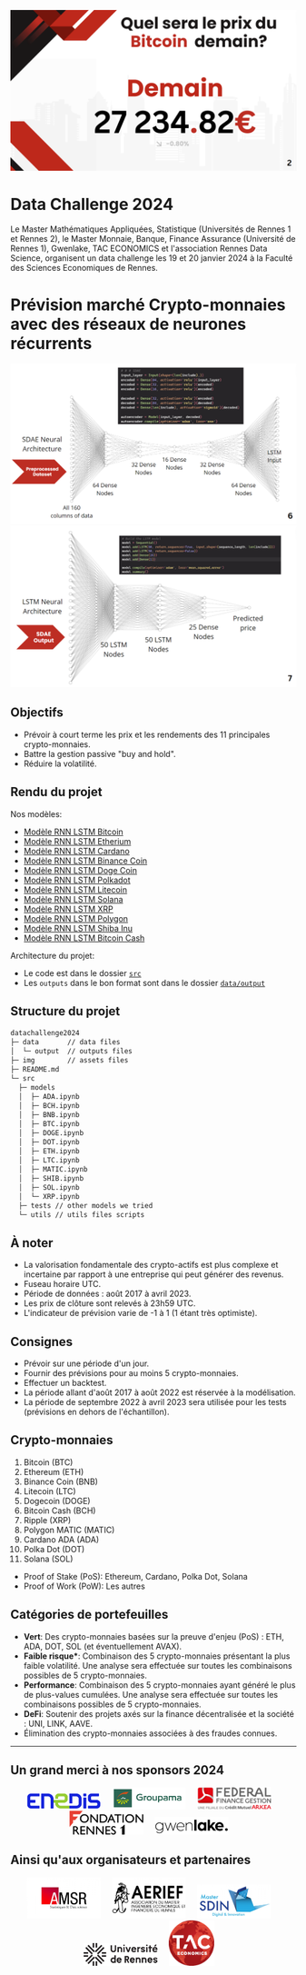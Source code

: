 ![banner](img/banner.png)

# Data Challenge 2024

Le Master Mathématiques Appliquées, Statistique (Universités de Rennes 1 et Rennes 2), le Master Monnaie, Banque, Finance Assurance (Université de Rennes 1), Gwenlake, TAC ECONOMICS et l'association Rennes Data Science, organisent un data challenge les 19 et 20 janvier 2024 à la Faculté des Sciences Economiques de Rennes.

# Prévision marché Crypto-monnaies avec des réseaux de neurones récurrents

![SDAE](img/SDAE.png)
![LSTM](img/LSTM.png)

## Objectifs

- Prévoir à court terme les prix et les rendements des 11 principales crypto-monnaies.
- Battre la gestion passive "buy and hold".
- Réduire la volatilité.

## Rendu du projet

Nos modèles:

- [Modèle RNN LSTM Bitcoin](src/models/BTC.ipynb)
- [Modèle RNN LSTM Etherium](src/models/ETH.ipynb)
- [Modèle RNN LSTM Cardano](src/models/ADA.ipynb)
- [Modèle RNN LSTM Binance Coin](src/models/BNB.ipynb)
- [Modèle RNN LSTM Doge Coin](src/models/DOGE.ipynb)
- [Modèle RNN LSTM Polkadot](src/models/DOT.ipynb)
- [Modèle RNN LSTM Litecoin](src/models/LTC.ipynb)
- [Modèle RNN LSTM Solana](src/models/SOL.ipynb)
- [Modèle RNN LSTM XRP](src/models/XRP.ipynb)
- [Modèle RNN LSTM Polygon](src/models/MATIC.ipynb)
- [Modèle RNN LSTM Shiba Inu](src/models/SHIB.ipynb)
- [Modèle RNN LSTM Bitcoin Cash](src/models/BCH.ipynb)

Architecture du projet:

- Le code est dans le dossier [`src`](src/)
- Les `outputs` dans le bon format sont dans le dossier [`data/output`](data/output/)

<!-- ### Résultats de nos modèles

| Crypto-monnaie | Rendement de notre Modèle | Rendement du modèle "buy and hold" |
| :------------: | :-----------------------: | ---------------------------------- |
|    Bitcoin     |           +35%            | +36%                               |
|    Ethereum    |           +12%            | +10%                               |
|  Binance Coin  |           -13%            | +15%                               |
|    Litecoin    |           -42%            | +62%                               |
|    Dogecoin    |           -34%            | +19%                               |
|  Bitcoin Cash  |           +30%            | + 5%                               |
|     Ripple     |           +46%            | +27%                               |
| Polygon MATIC  |           -22%            | +24%                               |
|  Cardano ADA   |            -5%            | -21%                               |
|   Polka Dot    |           +20%            | -16%                               |
|     Solana     |           +44%            | -34%                               |
|   Shiba Inu    |           +0.1%           | -13%                               | -->

## Structure du projet

```
datachallenge2024
├─ data       // data files
│  └─ output  // outputs files
├─ img        // assets files
├─ README.md
└─ src
  ├─ models
  │  ├─ ADA.ipynb
  │  ├─ BCH.ipynb
  │  ├─ BNB.ipynb
  │  ├─ BTC.ipynb
  │  ├─ DOGE.ipynb
  │  ├─ DOT.ipynb
  │  ├─ ETH.ipynb
  │  ├─ LTC.ipynb
  │  ├─ MATIC.ipynb
  │  ├─ SHIB.ipynb
  │  ├─ SOL.ipynb
  │  └─ XRP.ipynb
  ├─ tests // other models we tried
  └─ utils // utils files scripts
```

## À noter

- La valorisation fondamentale des crypto-actifs est plus complexe et incertaine par rapport à une entreprise qui peut générer des revenus.
- Fuseau horaire UTC.
- Période de données : août 2017 à avril 2023.
- Les prix de clôture sont relevés à 23h59 UTC.
- L'indicateur de prévision varie de -1 à 1 (1 étant très optimiste).

## Consignes

- Prévoir sur une période d'un jour.
- Fournir des prévisions pour au moins 5 crypto-monnaies.
- Effectuer un backtest.
- La période allant d'août 2017 à août 2022 est réservée à la modélisation.
- La période de septembre 2022 à avril 2023 sera utilisée pour les tests (prévisions en dehors de l'échantillon).

## Crypto-monnaies

1. Bitcoin (BTC)
2. Ethereum (ETH)
3. Binance Coin (BNB)
4. Litecoin (LTC)
5. Dogecoin (DOGE)
6. Bitcoin Cash (BCH)
7. Ripple (XRP)
8. Polygon MATIC (MATIC)
9. Cardano ADA (ADA)
10. Polka Dot (DOT)
11. Solana (SOL)

- Proof of Stake (PoS): Ethereum, Cardano, Polka Dot, Solana
- Proof of Work (PoW): Les autres

## Catégories de portefeuilles

- **Vert**: Des crypto-monnaies basées sur la preuve d'enjeu (PoS) : ETH, ADA, DOT, SOL (et éventuellement AVAX).
- **Faible risque\***: Combinaison des 5 crypto-monnaies présentant la plus faible volatilité. Une analyse sera effectuée sur toutes les combinaisons possibles de 5 crypto-monnaies.
- **Performance**: Combinaison des 5 crypto-monnaies ayant généré le plus de plus-values cumulées. Une analyse sera effectuée sur toutes les combinaisons possibles de 5 crypto-monnaies.
- **DeFi**: Soutenir des projets axés sur la finance décentralisée et la société : UNI, LINK, AAVE.
- Élimination des crypto-monnaies associées à des fraudes connues.

---

## Un grand merci à nos sponsors 2024

<p align="center">
    <a href="https://www.enedis.fr" target="_blank"><img src="img/logo_enedis.png" width="130"></a> &nbsp; &nbsp;
    <a href="https://www.groupama.fr/" target="_blank"><img src="img/Groupama_FB_RVB.jpg" width="130"></a> &nbsp; &nbsp;
    <a href="https://www.federal-finance-gestion.fr" target="_blank"><img src="img/arkea-300x89.png" width="130"></a> &nbsp; &nbsp;
    <a href="https://fondation.univ-rennes.fr/" target="_blank"><img src="img/logo-Fondation-Rennes1-couleur-nobaseline.png" width="130"></a> &nbsp; &nbsp;
    <a href="https://www.gwenlake.com/" target="_blank"><img src="img/gwenlake.png" width="130"></a> &nbsp; &nbsp;
</p>

## Ainsi qu'aux organisateurs et partenaires

<p align="center">
    <a href="https://eco.univ-rennes.fr/amsr" target="_blank"><img src="img/logo_amsr.jpg" width="130"></a> &nbsp; &nbsp;
    <a href="https://eco.univ-rennes.fr/aerief" target="_blank"><img src="img/logo_aerief.jpg" width="130"></a> &nbsp; &nbsp;
    <a href="https://eco.univ-rennes.fr/aser" target="_blank"><img src="img/ASER-sdin-1024x475.png" width="130"></a> &nbsp; &nbsp;
    <a href="https://www.univ-rennes.fr/" target="_blank"><img src="img/UNIRENNES_LOGOnoir_0.png" width="130"></a> &nbsp; &nbsp;
    <a href="https://taceconomics.com" target="_blank"><img src="img/taceconomics-100px-white.png" width="80"></a> &nbsp; &nbsp;
</p>
